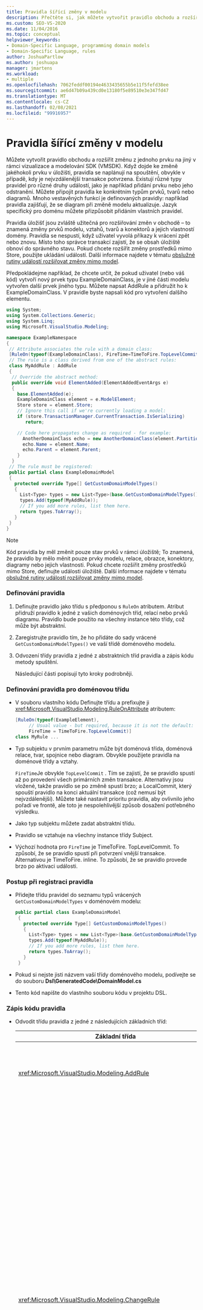 ```yaml
---
title: Pravidla šířící změny v modelu
description: Přečtěte si, jak můžete vytvořit pravidlo obchodu a rozšířit změnu z jednoho prvku na jiný v rámci vizualizace a modelování SDK (VMSDK).
ms.custom: SEO-VS-2020
ms.date: 11/04/2016
ms.topic: conceptual
helpviewer_keywords:
- Domain-Specific Language, programming domain models
- Domain-Specific Language, rules
author: JoshuaPartlow
ms.author: joshuapa
manager: jmartens
ms.workload:
- multiple
ms.openlocfilehash: 7062feddf00194e4633435655b5e11f5fefd38ee
ms.sourcegitcommit: ae6d47b09a439cd0e13180f5e89510e3e347fd47
ms.translationtype: MT
ms.contentlocale: cs-CZ
ms.lasthandoff: 02/08/2021
ms.locfileid: "99916957"
---
```

# <a name="rules-propagate-changes-within-the-model"></a>Pravidla šířící změny v modelu
Můžete vytvořit pravidlo obchodu a rozšířit změnu z jednoho prvku na jiný v rámci vizualizace a modelování SDK (VMSDK). Když dojde ke změně jakéhokoli prvku v úložišti, pravidla se naplánují na spouštění, obvykle v případě, kdy je nejvzdálenější transakce potvrzena. Existují různé typy pravidel pro různé druhy událostí, jako je například přidání prvku nebo jeho odstranění. Můžete připojit pravidla ke konkrétním typům prvků, tvarů nebo diagramů. Mnoho vestavěných funkcí je definovaných pravidly: například pravidla zajišťují, že se diagram při změně modelu aktualizuje. Jazyk specifický pro doménu můžete přizpůsobit přidáním vlastních pravidel.

 Pravidla úložišť jsou zvláště užitečná pro rozšiřování změn v obchodě – to znamená změny prvků modelu, vztahů, tvarů a konektorů a jejich vlastností domény. Pravidla se nespustí, když uživatel vyvolá příkazy k vrácení zpět nebo znovu. Místo toho správce transakcí zajistí, že se obsah úložiště obnoví do správného stavu. Pokud chcete rozšířit změny prostředků mimo Store, použijte ukládání událostí. Další informace najdete v tématu [obslužné rutiny událostí rozšiřovat změny mimo model](../modeling/event-handlers-propagate-changes-outside-the-model.md).

 Předpokládejme například, že chcete určit, že pokud uživatel (nebo váš kód) vytvoří nový prvek typu ExampleDomainClass, je v jiné části modelu vytvořen další prvek jiného typu. Můžete napsat AddRule a přidružit ho k ExampleDomainClass. V pravidle byste napsali kód pro vytvoření dalšího elementu.

```csharp
using System;
using System.Collections.Generic;
using System.Linq;
using Microsoft.VisualStudio.Modeling;

namespace ExampleNamespace
{
 // Attribute associates the rule with a domain class:
 [RuleOn(typeof(ExampleDomainClass), FireTime=TimeToFire.TopLevelCommit)]
 // The rule is a class derived from one of the abstract rules:
 class MyAddRule : AddRule
 {
  // Override the abstract method:
  public override void ElementAdded(ElementAddedEventArgs e)
  {
    base.ElementAdded(e);
    ExampleDomainClass element = e.ModelElement;
    Store store = element.Store;
    // Ignore this call if we're currently loading a model:
    if (store.TransactionManager.CurrentTransaction.IsSerializing)
       return;

    // Code here propagates change as required - for example:
      AnotherDomainClass echo = new AnotherDomainClass(element.Partition);
      echo.Name = element.Name;
      echo.Parent = element.Parent;
    }
  }
 // The rule must be registered:
 public partial class ExampleDomainModel
 {
   protected override Type[] GetCustomDomainModelTypes()
   {
     List<Type> types = new List<Type>(base.GetCustomDomainModelTypes());
     types.Add(typeof(MyAddRule));
     // If you add more rules, list them here.
     return types.ToArray();
   }
 }
}
```

> [!NOTE]
> Kód pravidla by měl změnit pouze stav prvků v rámci úložiště; To znamená, že pravidlo by mělo měnit pouze prvky modelu, relace, obrazce, konektory, diagramy nebo jejich vlastnosti. Pokud chcete rozšířit změny prostředků mimo Store, definujte události úložiště. Další informace najdete v tématu [obslužné rutiny událostí rozšiřovat změny mimo model](../modeling/event-handlers-propagate-changes-outside-the-model.md).

### <a name="to-define-a-rule"></a>Definování pravidla

1. Definujte pravidlo jako třídu s předponou s `RuleOn` atributem. Atribut přidruží pravidlo k jedné z vašich doménových tříd, relací nebo prvků diagramu. Pravidlo bude použito na všechny instance této třídy, což může být abstraktní.

2. Zaregistrujte pravidlo tím, že ho přidáte do sady vrácené `GetCustomDomainModelTypes()` ve vaší třídě doménového modelu.

3. Odvození třídy pravidla z jedné z abstraktních tříd pravidla a zápis kódu metody spuštění.

   Následující části popisují tyto kroky podrobněji.

### <a name="to-define-a-rule-on-a-domain-class"></a>Definování pravidla pro doménovou třídu

- V souboru vlastního kódu Definujte třídu a prefixujte ji <xref:Microsoft.VisualStudio.Modeling.RuleOnAttribute> atributem:

    ```csharp
    [RuleOn(typeof(ExampleElement),
         // Usual value - but required, because it is not the default:
         FireTime = TimeToFire.TopLevelCommit)]
    class MyRule ...

    ```

- Typ subjektu v prvním parametru může být doménová třída, doménová relace, tvar, spojnice nebo diagram. Obvykle použijete pravidla na doménové třídy a vztahy.

     `FireTime`Je obvykle `TopLevelCommit` . Tím se zajistí, že se pravidlo spustí až po provedení všech primárních změn transakce. Alternativy jsou vložené, takže pravidlo se po změně spustí brzo; a LocalCommit, který spouští pravidlo na konci aktuální transakce (což nemusí být nejvzdálenější). Můžete také nastavit prioritu pravidla, aby ovlivnilo jeho pořadí ve frontě, ale toto je nespolehlivější způsob dosažení potřebného výsledku.

- Jako typ subjektu můžete zadat abstraktní třídu.

- Pravidlo se vztahuje na všechny instance třídy Subject.

- Výchozí hodnota pro `FireTime` je TimeToFire. TopLevelCommit. To způsobí, že se pravidlo spustí při potvrzení vnější transakce. Alternativou je TimeToFire. inline. To způsobí, že se pravidlo provede brzo po aktivaci události.

### <a name="to-register-the-rule"></a>Postup při registraci pravidla

- Přidejte třídu pravidel do seznamu typů vrácených `GetCustomDomainModelTypes` v doménovém modelu:

    ```csharp
    public partial class ExampleDomainModel
     {
       protected override Type[] GetCustomDomainModelTypes()
       {
         List<Type> types = new List<Type>(base.GetCustomDomainModelTypes());
         types.Add(typeof(MyAddRule));
         // If you add more rules, list them here.
         return types.ToArray();
       }
     }

    ```

- Pokud si nejste jisti názvem vaší třídy doménového modelu, podívejte se do souboru **Dsl\GeneratedCode\DomainModel.cs**

- Tento kód napište do vlastního souboru kódu v projektu DSL.

### <a name="to-write-the-code-of-the-rule"></a>Zápis kódu pravidla

- Odvodit třídu pravidla z jedné z následujících základních tříd:

  | Základní třída | Trigger |
  |-|-|
  | <xref:Microsoft.VisualStudio.Modeling.AddRule> | Přidá se element, odkaz nebo tvar.<br /><br /> Tuto kombinaci použijte k detekci nových vztahů kromě nových prvků. |
  | <xref:Microsoft.VisualStudio.Modeling.ChangeRule> | Hodnota vlastnosti domény se změnila. Argument metody poskytuje staré a nové hodnoty.<br /><br /> U obrazců je toto pravidlo aktivováno, když se `AbsoluteBounds` změní integrovaná vlastnost, pokud je obrazec přesunut.<br /><br /> V mnoha případech je pohodlnější přepsat `OnValueChanged` nebo `OnValueChanging` v obslužné rutině vlastnosti. Tyto metody jsou volány bezprostředně před a po změně. Naproti tomu se pravidlo obvykle spouští na konci transakce. Další informace najdete v tématu [obslužné rutiny změny hodnoty vlastnosti domény](../modeling/domain-property-value-change-handlers.md). **Poznámka:**  Toto pravidlo se neaktivuje, když se vytvoří nebo odstraní odkaz. Místo toho napište `AddRule` a `DeleteRule` pro doménový vztah. |
  | <xref:Microsoft.VisualStudio.Modeling.DeletingRule> | Aktivuje se, když se chystá odstranění elementu nebo odkazu. Vlastnost ModelElement. má hodnotu true do konce transakce. |
  | <xref:Microsoft.VisualStudio.Modeling.DeleteRule> | Provede se při odstranění elementu nebo odkazu. Pravidlo je spuštěno po provedení všech ostatních pravidel, včetně DeletingRules. ModelElement. IsDeleted je false a ModelElement. IsDeleted má hodnotu true. Aby bylo možné provést následné zrušení, prvek není ve skutečnosti odebrán z paměti, ale je odebrán z Store. ElementDirectory. |
  | <xref:Microsoft.VisualStudio.Modeling.MoveRule> | Prvek je přesunut z jednoho oddílu úložiště do jiného.<br /><br /> (Všimněte si, že to nesouvisí s grafickým umístěním tvaru.) |
  | <xref:Microsoft.VisualStudio.Modeling.RolePlayerChangeRule> | Toto pravidlo se vztahuje pouze na doménové vztahy. Je aktivována, pokud explicitně přiřadíte prvek modelu ke konci propojení. |
  | <xref:Microsoft.VisualStudio.Modeling.RolePlayerPositionChangeRule> | Aktivováno, když je řazení odkazů na prvek nebo z prvku změněno pomocí metod MoveBefore nebo MoveToIndex na odkazu. |
  | <xref:Microsoft.VisualStudio.Modeling.TransactionBeginningRule> | Provede se při vytvoření transakce. |
  | <xref:Microsoft.VisualStudio.Modeling.TransactionCommittingRule> | Provedeno v případě, že transakce bude potvrzena. |
  | <xref:Microsoft.VisualStudio.Modeling.TransactionRollingBackRule> | Provedeno v případě, že transakce bude vrácena zpět. |

- Každá třída má metodu, kterou přepíšete. Zadejte `override` svou třídu a zjistěte ji. Parametr této metody identifikuje prvek, který se mění.

  Všimněte si následujících bodů pravidel:

1. Sada změn v transakci může aktivovat mnoho pravidel. Pravidla jsou obvykle spouštěna při potvrzení vnější transakce. Jsou spouštěny v nespecifikovaném pořadí.

2. Pravidlo je vždy spuštěno v rámci transakce. Proto není nutné vytvářet novou transakci, aby bylo možné provádět změny.

3. Pravidla nejsou provedena, pokud je transakce vrácena zpět nebo když jsou provedeny operace vrácení zpět nebo opakování. Tyto operace obnoví veškerý obsah úložiště do předchozího stavu. Proto pokud vaše pravidlo změní stav všeho, co je mimo obchod, nemusí v synchronism s obsahem úložiště zůstat. Chcete-li aktualizovat stav mimo úložiště, je lepší používat události. Další informace najdete v tématu [obslužné rutiny událostí rozšiřovat změny mimo model](../modeling/event-handlers-propagate-changes-outside-the-model.md).

4. Některá pravidla se spustí, když je model načten ze souboru. Chcete-li zjistit, zda probíhá načítání nebo ukládání, použijte `store.TransactionManager.CurrentTransaction.IsSerializing` .

5. Pokud kód pravidla vytvoří další aktivační procedury pravidel, budou přidány na konec seznamu pro vypálení a spustí se před dokončením transakce. DeletedRules se spustí po všech ostatních pravidlech. Jedno pravidlo může běžet mnohokrát v transakci, a to jednou při každé změně.

6. Chcete-li předat informace do a z pravidel, můžete ukládat informace v části `TransactionContext` . Toto je pouze slovník, který je udržován během transakce. Je uvolněna v případě, že transakce skončí. Argumenty události v každém pravidle poskytují přístup k ní. Mějte na paměti, že pravidla se nespouštějí v předvídatelném pořadí.

7. Pravidla použijte po zvážení dalších možností. Například pokud chcete aktualizovat vlastnost při změně hodnoty, zvažte použití počítané vlastnosti. Pokud chcete omezit velikost nebo umístění tvaru, použijte `BoundsRule` . Pokud chcete reagovat na změnu v hodnotě vlastnosti, přidejte `OnValueChanged` obslužnou rutinu do vlastnosti. Další informace najdete v tématu [reagování na změny a šíření změn](../modeling/responding-to-and-propagating-changes.md).

## <a name="example"></a>Příklad
 Následující příklad aktualizuje vlastnost při vytvoření instance doménového vztahu pro propojení dvou prvků. Pravidlo se aktivuje nejen v případě, že uživatel vytvoří odkaz na diagram, ale také v případě, že kód programu vytvoří odkaz.

 Tento příklad otestujete tak, že vytvoříte DSL pomocí šablony řešení Flow úlohy a do souboru v projektu DSL vložíte následující kód. Sestavte a spusťte řešení a otevřete vzorový soubor v projektu ladění. Nakreslete odkaz na komentář mezi obrazcem komentáře a prvkem toku. Text v komentáři se změní na sestavu s posledním prvkem, ke kterému jste ho připojili.

 V praxi byste obvykle napsali DeleteRule pro každou AddRule.

```csharp
using System;
using System.Collections.Generic;
using System.Linq;
using System.Text;
using Microsoft.VisualStudio.Modeling;

namespace Company.TaskRuleExample
{

  [RuleOn(typeof(CommentReferencesSubjects))]
  public class RoleRule : AddRule
  {

    public override void ElementAdded(ElementAddedEventArgs e)
    {
      base.ElementAdded(e);
      CommentReferencesSubjects link = e.ModelElement as CommentReferencesSubjects;
      Comment comment = link.Comment;
      FlowElement subject = link.Subject;
      Transaction current = link.Store.TransactionManager.CurrentTransaction;
      // Don't want to run when we're just loading from file:
      if (current.IsSerializing) return;
      comment.Text = "Flow has " + subject.FlowTo.Count + " outgoing connections";
    }

  }

  public partial class TaskRuleExampleDomainModel
  {
    protected override Type[] GetCustomDomainModelTypes()
    {
      List<Type> types = new List<Type>(base.GetCustomDomainModelTypes());
      types.Add(typeof(RoleRule));
      return types.ToArray();
    }
  }

}
```

## <a name="see-also"></a>Viz také

- [Obslužné rutiny události šířící změny mimo model](../modeling/event-handlers-propagate-changes-outside-the-model.md)